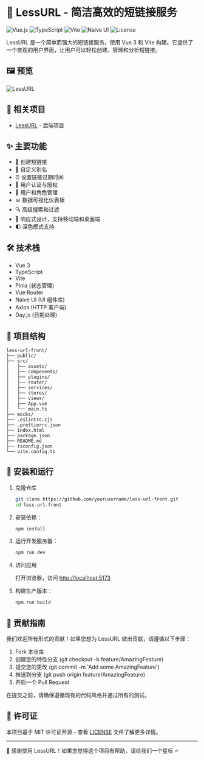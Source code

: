 # 🔗 LessURL - 简洁高效的短链接服务

![Vue.js](https://img.shields.io/badge/Vue.js-3.x-4FC08D?style=flat-square&logo=vue.js)
![TypeScript](https://img.shields.io/badge/TypeScript-4.x-3178C6?style=flat-square&logo=typescript)
![Vite](https://img.shields.io/badge/Vite-5.x-646CFF?style=flat-square&logo=vite)
![Naive UI](https://img.shields.io/badge/Naive%20UI-2.x-18A058?style=flat-square&logo=naive-ui)
![License](https://img.shields.io/badge/License-MIT-yellow.svg)

LessURL 是一个简单而强大的短链接服务，使用 Vue 3 和 Vite 构建。它提供了一个直观的用户界面，让用户可以轻松创建、管理和分析短链接。

## 🖼️ 预览

![LessURL](./public/preview.png)

## 🔗 相关项目

- [LessURL](https://github.com/xioshe/less-url) - 后端项目

## ✨ 主要功能

- 🔗 创建短链接
- 🎨 自定义别名
- ⏰ 设置链接过期时间
- 🔐 用户认证与授权
- 👥 用户和角色管理
- 📊 数据可视化仪表板
- 🔍 高级搜索和过滤
- 📱 响应式设计，支持移动端和桌面端
- 🌓 深色模式支持

## 🛠️ 技术栈

- Vue 3
- TypeScript
- Vite
- Pinia (状态管理)
- Vue Router
- Naive UI (UI 组件库)
- Axios (HTTP 客户端)
- Day.js (日期处理)

## 📁 项目结构

```plain
less-url-front/
├── public/
├── src/
│   ├── assets/
│   ├── components/
│   ├── plugins/
│   ├── router/
│   ├── services/
│   ├── stores/
│   ├── views/
│   ├── App.vue
│   └── main.ts
├── mocks/
├── .eslintrc.cjs
├── .prettierrc.json
├── index.html
├── package.json
├── README.md
├── tsconfig.json
└── vite.config.ts
```

## 🚀 安装和运行

1. 克隆仓库

   ```bash
   git clone https://github.com/yourusername/less-url-front.git
   cd less-url-front
   ```

2. 安装依赖：

   ```bash
   npm install
   ```

3. 运行开发服务器：

   ```bash
   npm run dev
   ```

4. 访问应用

   打开浏览器，访问 [http://localhost:5173](http://localhost:5173)

5. 构建生产版本：

   ```bash
   npm run build
   ```

## 🤝 贡献指南

我们欢迎所有形式的贡献！如果您想为 LessURL 做出贡献，请遵循以下步骤：

1. Fork 本仓库
2. 创建您的特性分支 (git checkout -b feature/AmazingFeature)
3. 提交您的更改 (git commit -m 'Add some AmazingFeature')
4. 推送到分支 (git push origin feature/AmazingFeature)
5. 开启一个 Pull Request

在提交之前，请确保遵循现有的代码风格并通过所有的测试。

## 📄 许可证

本项目基于 MIT 许可证开源 - 查看 [LICENSE](LICENSE) 文件了解更多详情。

---

💖 感谢使用 LessURL！如果您觉得这个项目有帮助，请给我们一个星标 ⭐️
